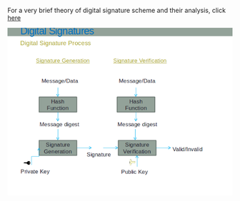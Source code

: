For a very brief theory of digital signature scheme and their analysis, click [here](docs/dss1.pdf)

<img src="images/image11.png/">